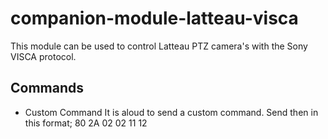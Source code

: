 # companion-module-latteau-visca

This module can be used to control Latteau PTZ camera's with the Sony VISCA protocol.

## Commands

- Custom Command
It is aloud to send a custom command. Send then in this format;
80 2A 02 02 11 12
